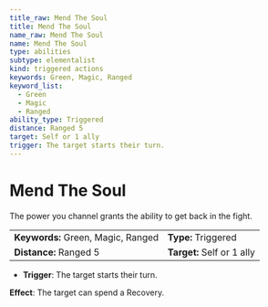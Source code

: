 ```yaml
---
title_raw: Mend The Soul
title: Mend The Soul
name_raw: Mend The Soul
name: Mend The Soul
type: abilities
subtype: elementalist
kind: triggered actions
keywords: Green, Magic, Ranged
keyword_list:
  - Green
  - Magic
  - Ranged
ability_type: Triggered
distance: Ranged 5
target: Self or 1 ally
trigger: The target starts their turn.
---
```


# Mend The Soul

The power you channel grants the ability to get back in the fight.

|                                    |                            |
| :--------------------------------- | :------------------------- |
| **Keywords:** Green, Magic, Ranged | **Type:** Triggered        |
| **Distance:** Ranged 5             | **Target:** Self or 1 ally |

- **Trigger**: The target starts their turn.

**Effect**: The target can spend a Recovery.
